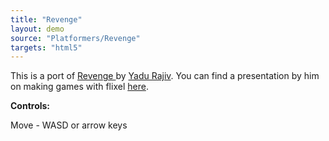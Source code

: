 ```yaml
---
title: "Revenge"
layout: demo
source: "Platformers/Revenge"
targets: "html5"
---
```


This is a port of [Revenge ](https://github.com/yadurajiv/revenge)by [Yadu Rajiv](https://github.com/yadurajiv). You can find a presentation by him on making games with flixel [here](http://www.slideshare.net/yadurajiv/making-games-with-flixel).

**Controls:**

Move - WASD or arrow keys
